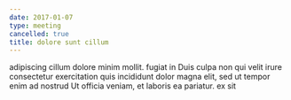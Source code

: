 ```yaml
---
date: 2017-01-07
type: meeting
cancelled: true
title: dolore sunt cillum
---
```

adipiscing cillum dolore minim mollit. fugiat in Duis culpa non qui velit irure consectetur exercitation quis incididunt dolor magna elit, sed ut tempor enim ad nostrud Ut officia veniam, et laboris ea pariatur. ex sit